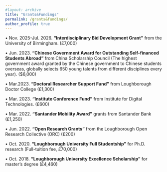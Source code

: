 ```yaml
---
#layout: archive
title: "Grants&Fundings"
permalink: /grants&fundings/
author_profile: true
---
```

• Nov. 2025-Jul. 2026. **“Interdisciplinary Bid Development Grant”** from the University of Birmingham. (£7,000)

• Jun. 2023. **“Chinese Government Award for Outstanding Self-financed Students Abroad”** from China Scholarship Council (The highest government award granted by the Chinese government to Chinese students overseas, globally selects 650 young talents from different disciplines every year). ($6,000)

•	Mar.2023. **“Doctoral Researcher Support Fund”** from Loughborough Doctor College (£1,300)

•	Mar. 2023. **“Institute Conference Fund”** from Institute for Digital Technologies. (£600)

•	Mar. 2022. **“Santander Mobility Award”** grants from Santander Bank (£1,250)

•	Jun. 2022. **“Open Research Grants”** from the Loughborough Open Research Collective (ORC) (£200)

•	Oct. 2020. **“Loughborough University Full Studentship”** for Ph.D. research (Full-tuition fee, £70,000)

•	Oct. 2018. **“Loughborough University Excellence Scholarship”** for master’s degree (£4,460)









 
